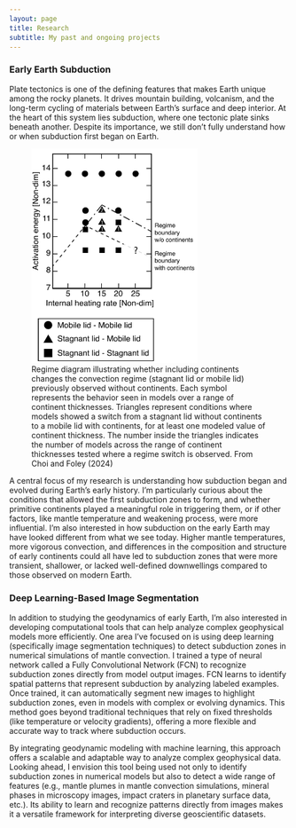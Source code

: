 ```yaml
---
layout: page
title: Research
subtitle: My past and ongoing projects
---
```


### Early Earth Subduction

Plate tectonics is one of the defining features that makes Earth unique among the rocky planets. It drives mountain building, volcanism, and the long-term cycling of materials between Earth’s surface and deep interior. At the heart of this system lies subduction, where one tectonic plate sinks beneath another. Despite its importance, we still don’t fully understand how or when subduction first began on Earth.

<figure>
  <img src="assets/img/regime_diagram6.pdf" alt="Regime diagram" width="300">
  <figcaption>Regime diagram illustrating whether including continents changes
the convection regime (stagnant lid or mobile lid) previously observed
without continents. Each symbol represents the behavior seen in models over
a range of continent thicknesses. Triangles represent conditions
where models showed a switch from a stagnant lid without continents to a
mobile lid with continents, for at least one modeled value of continent
thickness. The number inside the triangles indicates the number of models
across the range of continent thicknesses tested where a regime switch is
observed. From Choi and Foley (2024)</figcaption>
</figure>

A central focus of my research is understanding how subduction began and evolved during Earth’s early history. I’m particularly curious about the conditions that allowed the first subduction zones to form, and whether primitive continents played a meaningful role in triggering them, or if other factors, like mantle temperature and weakening process, were more influential. I’m also interested in how subduction on the early Earth may have looked different from what we see today. Higher mantle temperatures, more vigorous convection, and differences in the composition and structure of early continents could all have led to subduction zones that were more transient, shallower, or lacked well-defined downwellings compared to those observed on modern Earth.


### Deep Learning-Based Image Segmentation

In addition to studying the geodynamics of early Earth, I’m also interested in developing computational tools that can help analyze complex geophysical models more efficiently. One area I’ve focused on is using deep learning (specifically image segmentation techniques) to detect subduction zones in numerical simulations of mantle convection. I trained a type of neural network called a Fully Convolutional Network (FCN) to recognize subduction zones directly from model output images. FCN learns to identify spatial patterns that represent subduction by analyzing labeled examples. Once trained, it can automatically segment new images to highlight subduction zones, even in models with complex or evolving dynamics. This method goes beyond traditional techniques that rely on fixed thresholds (like temperature or velocity gradients), offering a more flexible and accurate way to track where subduction occurs.

By integrating geodynamic modeling with machine learning, this approach offers a scalable and adaptable way to analyze complex geophysical data. Looking ahead, I envision this tool being used not only to identify subduction zones in numerical models but also to detect a wide range of features (e.g., mantle plumes in mantle convection simulations, mineral phases in microscopy images, impact craters in planetary surface data, etc.). Its ability to learn and recognize patterns directly from images makes it a versatile framework for interpreting diverse geoscientific datasets.

